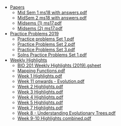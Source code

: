 - [Papers](.\Biology\201\Papers)
    - [Mid Sem 1 ms18 with answers.pdf](Biology\201\Papers\Mid%20Sem%201%20ms18%20with%20answers.pdf)
    - [MidSem 2 ms18 with answers.pdf](Biology\201\Papers\MidSem%202%20ms18%20with%20answers.pdf)
    - [Midsems (1) ms17.pdf](Biology\201\Papers\Midsems%20(1)%20ms17.pdf)
    - [Midsems (2) ms17.pdf](Biology\201\Papers\Midsems%20(2)%20ms17.pdf)
- [Practice Problems 2019](.\Biology\201\Practice%20Problems%202019)
    - [Practice problems Set 1.pdf](Biology\201\Practice%20Problems%202019\Practice%20problems%20Set%201.pdf)
    - [Practice Problems Set 2.pdf](Biology\201\Practice%20Problems%202019\Practice%20Problems%20Set%202.pdf)
    - [Practice Problems Set 3.pdf](Biology\201\Practice%20Problems%202019\Practice%20Problems%20Set%203.pdf)
    - [Solns Practice Problems Set 1.pdf](Biology\201\Practice%20Problems%202019\Solns%20Practice%20Problems%20Set%201.pdf)
- [Weekly Highlights](.\Biology\201\Weekly%20Highlights)
    - [BIO 201 Weekly Highlights (2019).gsheet](Biology\201\Weekly%20Highlights\BIO%20201%20Weekly%20Highlights%20(2019).gsheet)
    - [Mapping Functions.pdf](Biology\201\Weekly%20Highlights\Mapping%20Functions.pdf)
    - [Week 1 Highlights.pdf](Biology\201\Weekly%20Highlights\Week%201%20Highlights.pdf)
    - [Week 11 onwards - Evolution.pdf](Biology\201\Weekly%20Highlights\Week%2011%20onwards%20-%20Evolution.pdf)
    - [Week 2 Highlights.pdf](Biology\201\Weekly%20Highlights\Week%202%20Highlights.pdf)
    - [Week 3 Highlights.pdf](Biology\201\Weekly%20Highlights\Week%203%20Highlights.pdf)
    - [Week 4 Highlights.pdf](Biology\201\Weekly%20Highlights\Week%204%20Highlights.pdf)
    - [Week 5 Highlights.pdf](Biology\201\Weekly%20Highlights\Week%205%20Highlights.pdf)
    - [Week 7 Highlights.pdf](Biology\201\Weekly%20Highlights\Week%207%20Highlights.pdf)
    - [Week 8 - Understanding Evolutionary Trees.pdf](Biology\201\Weekly%20Highlights\Week%208%20-%20Understanding%20Evolutionary%20Trees.pdf)
    - [Week 9-10 Highlights combined.pdf](Biology\201\Weekly%20Highlights\Week%209-10%20Highlights%20combined.pdf)
